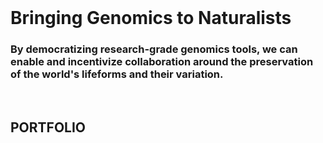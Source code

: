 <br>

# **Bringing Genomics to Naturalists**

### **By democratizing research-grade genomics tools, we can enable and incentivize collaboration around the preservation of the world's lifeforms and their variation.**
<br>

## **PORTFOLIO**